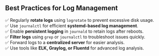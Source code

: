 
## **Best Practices for Log Management**
✅ Regularly **rotate logs** using `logrotate` to prevent excessive disk usage.  
✅ Use `journalctl` for efficient **systemd-based log management**.  
✅ Enable **persistent logging** in `journald` to retain logs after reboots.  
✅ **Filter logs** using `grep` or `journalctl` to troubleshoot issues quickly.  
✅ Forward logs to a **centralized server** for easier analysis.  
✅ Use tools like **ELK, Graylog, or Fluentd** for advanced log analysis.  
